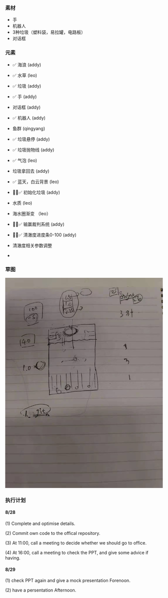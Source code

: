 ### 素材
- 手
- 机器人
- 3种垃圾（塑料袋，易拉罐，电路板）
- 对话框

### 元素
- ✅ 海浪 (addy)
- ✅ 水草 (leo)
- ✅ 垃圾 (addy)
- ✅ 手 (addy)
- 对话框 (addy)
- ✅ 机器人 (addy)
- 鱼群 (qingyang)

- ✅ 垃圾悬停 (addy)
- ✅ 垃圾抛物线 (addy)
- ✅ 气泡 (leo)
- 垃圾拿回去 (addy)
- ✅ 蓝天，白云背景 (leo)
- ✅ 初始化垃圾 (addy)
- 水质  (leo)
- 海水圈渐变 （leo）

- ✅ 输赢裁判系统 (addy)
- ✅ 清澈度进度条0-100 (addy)
- 清澈度相关参数调整
- 

### 草图
![](./demands/draft_08.23.jpeg)


### 执行计划
#### 8/28 
(1) Complete and optimise details.

(2) Commit own code to the offical repository.

(3) At 11:00, call a meeting to decide whether we should go to office.

(4) At 16:00, call a meeting to check the PPT, and give some advice if having.

#### 8/29 
(1) check PPT again and give a mock presentation Forenoon.

(2) have a persentation Afternoon.